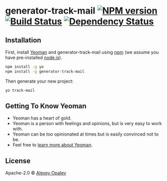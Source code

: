 # generator-track-mail [![NPM version][npm-image]][npm-url] [![Build Status][travis-image]][travis-url] [![Dependency Status][daviddm-image]][daviddm-url]
> 

## Installation

First, install [Yeoman](http://yeoman.io) and generator-track-mail using [npm](https://www.npmjs.com/) (we assume you have pre-installed [node.js](https://nodejs.org/)).

```bash
npm install -g yo
npm install -g generator-track-mail
```

Then generate your new project:

```bash
yo track-mail
```

## Getting To Know Yeoman

 * Yeoman has a heart of gold.
 * Yeoman is a person with feelings and opinions, but is very easy to work with.
 * Yeoman can be too opinionated at times but is easily convinced not to be.
 * Feel free to [learn more about Yeoman](http://yeoman.io/).

## License

Apache-2.0 © [Alexey Opalev](https://github.com/chexex)


[npm-image]: https://badge.fury.io/js/generator-track-mail.svg
[npm-url]: https://npmjs.org/package/generator-track-mail
[travis-image]: https://travis-ci.org/chexex/generator-track-mail.svg?branch=master
[travis-url]: https://travis-ci.org/chexex/generator-track-mail
[daviddm-image]: https://david-dm.org/chexex/generator-track-mail.svg?theme=shields.io
[daviddm-url]: https://david-dm.org/chexex/generator-track-mail
